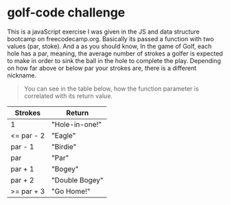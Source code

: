 # golf-code challenge

 This is a javaScript exercise I was given in the JS and data structure bootcamp on freecodecamp.org.
 Basically its passed a function with two values (par, stoke). And a as you should know, In the game of Golf, 
 each hole has a par, meaning, the average number of strokes a golfer is expected to make in order to sink the 
 ball in the hole to complete the play. Depending on how far above or below par your strokes are, there is a different nickname. 

> You can see in the table below, how the function parameter is correlated with its return value.


| Strokes     |    Return       |
--------------|-----------------|
| 1	          |  "Hole-in-one!" |
| <= par - 2	|  "Eagle"        |
| par - 1	    |  "Birdie"       |
| par	        |  "Par"          |
| par + 1	    |  "Bogey"        |
| par + 2	    |  "Double Bogey" |
| >= par + 3	|  "Go Home!"     |
